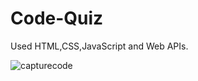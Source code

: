 # Code-Quiz

Used HTML,CSS,JavaScript and Web APIs.

![capturecode](https://user-images.githubusercontent.com/60405505/121436663-00ec0800-c94f-11eb-94dc-cf088834513e.PNG)
